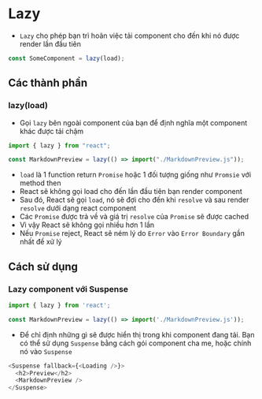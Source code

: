 # Lazy

- `Lazy` cho phép bạn trì hoãn việc tải component cho đến khi nó được render lần đầu tiên

```js
const SomeComponent = lazy(load);
```

## Các thành phần

### lazy(load)

- Gọi `lazy` bên ngoài component của bạn để định nghĩa một component khác được tải chậm

```js
import { lazy } from "react";

const MarkdownPreview = lazy(() => import("./MarkdownPreview.js"));
```

- `load` là 1 function return `Promise` hoặc 1 đối tượng giống như `Promsie` với method then
- React sẽ không gọi load cho đến lần đầu tiên bạn render component
- Sau đó, React sẽ gọi `load`, nó sẽ đợi cho đến khi `resolve` và sau render `resolve` dưới dạng react component
- Các `Promise` được trả về và giá trị `resolve` của `Promise` sẽ được cached
- Vì vậy React sẽ không gọi nhiều hơn 1 lần
- Nếu `Promise` reject, React sẽ ném lý do `Error` vào `Error Boundary` gần nhất để xử lý

## Cách sử dụng

### Lazy component với Suspense
```js
import { lazy } from 'react';

const MarkdownPreview = lazy(() => import('./MarkdownPreview.js'));

```
- Để chỉ định những gì sẽ được hiển thị trong khi component đang tải. Bạn có thể sử dụng `Suspense` bằng cách gói component cha me, hoặc chính nó vào `Suspense`

```js
<Suspense fallback={<Loading />}>
  <h2>Preview</h2>
  <MarkdownPreview />
</Suspense>
```
